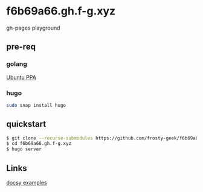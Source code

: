 # f6b69a66.gh.f-g.xyz
gh-pages playground

## pre-req

### golang

[Ubuntu PPA](https://github.com/golang/go/wiki/Ubuntu)

### hugo

```bash
sudo snap install hugo
```

## quickstart

```bash
$ git clone --recurse-submodules https://github.com/frosty-geek/f6b69a66.gh.f-g.xyz.git
$ cd f6b69a66.gh.f-g.xyz
$ hugo server
```

## Links

[docsy examples](https://www.docsy.dev/docs/examples/)
